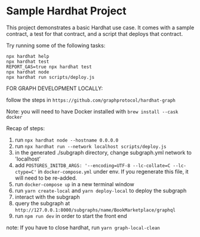 # Sample Hardhat Project

This project demonstrates a basic Hardhat use case. It comes with a sample contract, a test for that contract, and a script that deploys that contract.

Try running some of the following tasks:

```shell
npx hardhat help
npx hardhat test
REPORT_GAS=true npx hardhat test
npx hardhat node
npx hardhat run scripts/deploy.js
```
FOR GRAPH DEVELOPMENT LOCALLY:

follow the steps in `https://github.com/graphprotocol/hardhat-graph`

Note: you will need to have Docker installed with `brew install --cask docker`

Recap of steps: 
1. run `npx hardhat node --hostname 0.0.0.0`
2. run `npx hardhat run --network localhost scripts/deploy.js`
3. in the generated ./subgraph directory, change subgraph.yml network to 'localhost'
4. add `POSTGRES_INITDB_ARGS: '--encoding=UTF-8 --lc-collate=C --lc-ctype=C'` in `docker-compose.yml` under env. If you regenerate this file, it will need to be re-added. 
5. run `docker-compose up` in a new terminal window
6. run `yarn create-local` and `yarn deploy-local` to deploy the subgraph
7. interact with the subgraph
8. query the subgraph at `http://127.0.0.1:8000/subgraphs/name/BookMarketplace/graphql`
9. run `npm run dev` in order to start the front end


note: If you have to close hardhat, run `yarn graph-local-clean`